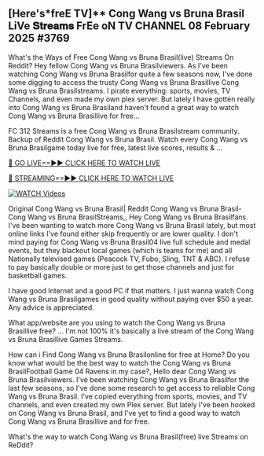 ## [Here's*freE TV]** Cong Wang vs Bruna Brasil LiVe 𝐒𝐭𝐫𝐞𝐚𝐦𝐬 FrEe oN TV CHANNEL 08 February 2025 #3769

What's the Ways of Free Cong Wang vs Bruna Brasil(live) Streams On Reddit? Hey fellow Cong Wang vs Bruna Brasilviewers. As I’ve been watching Cong Wang vs Bruna Brasilfor quite a few seasons now, I've done some digging to access the trusty Cong Wang vs Bruna Brasillive Cong Wang vs Bruna Brasilstreams. I pirate everything: sports, movies, TV Channels, and even made my own plex server. But lately I have gotten really into Cong Wang vs Bruna Brasiland haven't found a great way to watch Cong Wang vs Bruna Brasillive for free...

FC 312 Streams is a free Cong Wang vs Bruna Brasilstream community. Backup of Reddit Cong Wang vs Bruna Brasil. Watch every Cong Wang vs Bruna Brasilgame today live for free, latest live scores, results & ...

[🔴 GO LIVE==►► CLICK HERE TO WATCH LIVE](https://streamespn.org/ufc-312-du-plessis-vs-strickland-2-live/?md)

[🔴 STREAMING==►► CLICK HERE TO WATCH LIVE](https://streamespn.org/ufc-312-du-plessis-vs-strickland-2-live/?md)

[![WATCH Videos](https://i.imgur.com/dJHk4Zq.gif)](https://streamespn.org/ufc-312-du-plessis-vs-strickland-2-live/?md)

Original Cong Wang vs Bruna Brasil| Reddit Cong Wang vs Bruna Brasil- Cong Wang vs Bruna BrasilStreams,, Hey Cong Wang vs Bruna Brasilfans. I've been wanting to watch more Cong Wang vs Bruna Brasil lately, but most online links I've found either skip frequently or are lower quality. I don't mind paying for Cong Wang vs Bruna Brasil04 live full schedule and medal events, but they blackout local games (which is teams for me) and all Nationally televised games (Peacock TV, Fubo, Sling, TNT & ABC). I refuse to pay basically double or more just to get those channels and just for basketball games.

I have good Internet and a good PC if that matters. I just wanna watch Cong Wang vs Bruna Brasilgames in good quality without paying over $50 a year. Any advice is appreciated.

What app/website are you using to watch the Cong Wang vs Bruna Brasillive free? ... I'm not 100% it's basically a live stream of the Cong Wang vs Bruna Brasillive Games Streams.

How can i Find Cong Wang vs Bruna Brasilonline for free at Home? Do you know what would be the best way to watch the Cong Wang vs Bruna BrasilFootball Game 04 Ravens in my case?, Hello dear Cong Wang vs Bruna Brasilviewers. I've been watching Cong Wang vs Bruna Brasilfor the last few seasons, so I've done some research to get access to reliable Cong Wang vs Bruna Brasil. I've copied everything from sports, movies, and TV channels, and even created my own Plex server. But lately I've been hooked on Cong Wang vs Bruna Brasil, and I've yet to find a good way to watch Cong Wang vs Bruna Brasillive and for free.

What's the way to watch Cong Wang vs Bruna Brasil(free) live Streams on ReDdit?